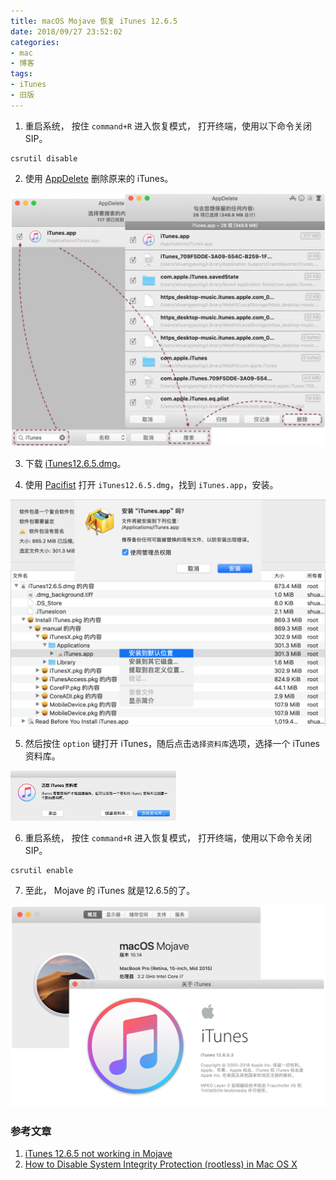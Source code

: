 ```yaml
---
title: macOS Mojave 恢复 iTunes 12.6.5
date: 2018/09/27 23:52:02
categories: 
- mac
- 博客
tags: 
- iTunes
- 旧版
---
```


1. 重启系统， 按住 `command+R` 进入恢复模式， 打开终端，使用以下命令关闭 SIP。

```shell
csrutil disable
```

2. 使用  [AppDelete](http://www.reggieashworth.com/appdelete) 删除原来的 iTunes。

<img src="https://raw.githubusercontent.com/streamelody/jekyll_resource/master/assets/blogImg/2023/01/27/12/mojave_install_itunes_12.6.5_01.png" style="zoom:50%;" />
<!--more-->

3. 下载 [iTunes12.6.5.dmg](https://support.apple.com/zh-cn/HT208079)。

4. 使用 [Pacifist](https://www.charlessoft.com/) 打开 `iTunes12.6.5.dmg`，找到 `iTunes.app`，安装。

<img src="https://raw.githubusercontent.com/streamelody/jekyll_resource/master/assets/blogImg/2023/01/27/12/mojave_install_itunes_12.6.5_02.png" style="zoom:50%;" />

5. 然后按住 `option` 键打开 iTunes，随后点击`选择资料库`选项，选择一个 iTunes 资料库。
<img src="https://raw.githubusercontent.com/streamelody/jekyll_resource/master/assets/blogImg/2023/01/27/12/mojave_install_itunes_12.6.5_03.png" width="530" style="zoom:50%;" />

6. 重启系统， 按住 `command+R` 进入恢复模式， 打开终端，使用以下命令关闭 SIP。

```shell
csrutil enable
```

7. 至此， Mojave 的 iTunes 就是12.6.5的了。

<img src="https://raw.githubusercontent.com/streamelody/jekyll_resource/master/assets/blogImg/2023/01/27/12/mojave_install_itunes_12.6.5_04.png" style="zoom:50%;" />

### 参考文章

1. [iTunes 12.6.5 not working in Mojave](https://forums.macrumors.com/threads/itunes-12-6-5-not-working-in-mojave.2142646/page-2)
2. [How to Disable System Integrity Protection (rootless) in Mac OS X](http://osxdaily.com/2015/10/05/disable-rootless-system-integrity-protection-mac-os-x/)